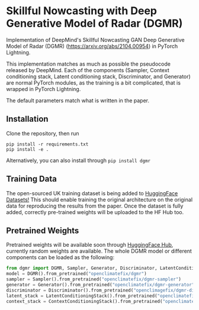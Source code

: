 # Skillful Nowcasting with Deep Generative Model of Radar (DGMR)
Implementation of DeepMind's Skillful Nowcasting GAN Deep Generative Model of Radar (DGMR) (https://arxiv.org/abs/2104.00954) in PyTorch Lightning.

This implementation matches as much as possible the pseudocode released by DeepMind. Each of the components (Sampler, Context conditioning stack, Latent conditioning stack, Discriminator, and Generator) are normal PyTorch modules, as the training is a bit complicated, that is wrapped in PyTorch Lightning.

The default parameters match what is written in the paper.

## Installation

Clone the repository, then run
```shell
pip install -r requirements.txt
pip install -e .
````

Alternatively, you can also install through ```pip install dgmr```

## Training Data

The open-sourced UK training dataset is being added to [HuggingFace Datasets!](https://huggingface.co/datasets/openclimatefix/nimrod-uk-1km) This should enable training the original architecture on the original data for reproducing the results from the paper. Once the dataset is fully added, correctly pre-trained weights will be uploaded to the HF Hub too.

## Pretrained Weights

Pretrained weights will be available soon through [HuggingFace Hub](https://huggingface.co/openclimatefix), currently random weights are available. The whole DGMR model or different components can be loaded as the following:

```python
from dgmr import DGMR, Sampler, Generator, Discriminator, LatentConditioningStack, ContextConditioningStack
model = DGMR().from_pretrained("openclimatefix/dgmr")
sampler = Sampler().from_pretrained("openclimatefix/dgmr-sampler")
generator = Generator().from_pretrained("openclimatefix/dgmr-generator")
discriminator = Discriminator().from_pretrained("openclimagefix/dgmr-discriminator")
latent_stack = LatentConditioningStack().from_pretrained("openclimatefix/dgmr-latent-conditioning-stack")
context_stack = ContextConditioningStack().from_pretrained("openclimatefix/dgmr-context-conditioning-stack")
```
